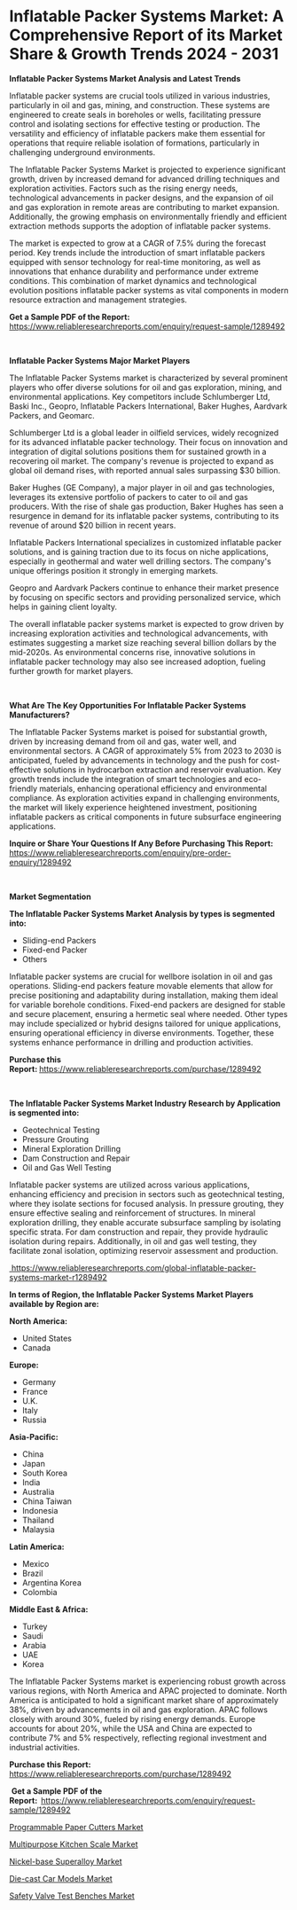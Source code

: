 <p><h1>Inflatable Packer Systems Market: A Comprehensive Report of its Market Share & Growth Trends 2024 - 2031</h1></p><p><strong>Inflatable Packer Systems Market Analysis and Latest Trends</strong></p>
<p><p>Inflatable packer systems are crucial tools utilized in various industries, particularly in oil and gas, mining, and construction. These systems are engineered to create seals in boreholes or wells, facilitating pressure control and isolating sections for effective testing or production. The versatility and efficiency of inflatable packers make them essential for operations that require reliable isolation of formations, particularly in challenging underground environments.</p><p>The Inflatable Packer Systems Market is projected to experience significant growth, driven by increased demand for advanced drilling techniques and exploration activities. Factors such as the rising energy needs, technological advancements in packer designs, and the expansion of oil and gas exploration in remote areas are contributing to market expansion. Additionally, the growing emphasis on environmentally friendly and efficient extraction methods supports the adoption of inflatable packer systems.</p><p>The market is expected to grow at a CAGR of 7.5% during the forecast period. Key trends include the introduction of smart inflatable packers equipped with sensor technology for real-time monitoring, as well as innovations that enhance durability and performance under extreme conditions. This combination of market dynamics and technological evolution positions inflatable packer systems as vital components in modern resource extraction and management strategies.</p></p>
<p><strong>Get a Sample PDF of the Report:&nbsp;</strong> <a href="https://www.reliableresearchreports.com/enquiry/request-sample/1289492?utm_campaign=121&utm_medium=2&utm_source=Github&utm_content=ia&utm_term=26102024&utm_id=inflatable-packer-systems">https://www.reliableresearchreports.com/enquiry/request-sample/1289492</a></p>
<p>&nbsp;</p>
<p><strong>Inflatable Packer Systems Major Market Players</strong></p>
<p><p>The Inflatable Packer Systems market is characterized by several prominent players who offer diverse solutions for oil and gas exploration, mining, and environmental applications. Key competitors include Schlumberger Ltd, Baski Inc., Geopro, Inflatable Packers International, Baker Hughes, Aardvark Packers, and Geomarc. </p><p>Schlumberger Ltd is a global leader in oilfield services, widely recognized for its advanced inflatable packer technology. Their focus on innovation and integration of digital solutions positions them for sustained growth in a recovering oil market. The company's revenue is projected to expand as global oil demand rises, with reported annual sales surpassing $30 billion.</p><p>Baker Hughes (GE Company), a major player in oil and gas technologies, leverages its extensive portfolio of packers to cater to oil and gas producers. With the rise of shale gas production, Baker Hughes has seen a resurgence in demand for its inflatable packer systems, contributing to its revenue of around $20 billion in recent years.</p><p>Inflatable Packers International specializes in customized inflatable packer solutions, and is gaining traction due to its focus on niche applications, especially in geothermal and water well drilling sectors. The company's unique offerings position it strongly in emerging markets.</p><p>Geopro and Aardvark Packers continue to enhance their market presence by focusing on specific sectors and providing personalized service, which helps in gaining client loyalty.</p><p>The overall inflatable packer systems market is expected to grow driven by increasing exploration activities and technological advancements, with estimates suggesting a market size reaching several billion dollars by the mid-2020s. As environmental concerns rise, innovative solutions in inflatable packer technology may also see increased adoption, fueling further growth for market players.</p></p>
<p>&nbsp;</p>
<p><strong>What Are The Key Opportunities For Inflatable Packer Systems Manufacturers?</strong></p>
<p><p>The Inflatable Packer Systems market is poised for substantial growth, driven by increasing demand from oil and gas, water well, and environmental sectors. A CAGR of approximately 5% from 2023 to 2030 is anticipated, fueled by advancements in technology and the push for cost-effective solutions in hydrocarbon extraction and reservoir evaluation. Key growth trends include the integration of smart technologies and eco-friendly materials, enhancing operational efficiency and environmental compliance. As exploration activities expand in challenging environments, the market will likely experience heightened investment, positioning inflatable packers as critical components in future subsurface engineering applications.</p></p>
<p><strong>Inquire or Share Your Questions If Any Before Purchasing This Report:</strong> <a href="https://www.reliableresearchreports.com/enquiry/pre-order-enquiry/1289492?utm_campaign=121&utm_medium=2&utm_source=Github&utm_content=ia&utm_term=26102024&utm_id=inflatable-packer-systems">https://www.reliableresearchreports.com/enquiry/pre-order-enquiry/1289492</a></p>
<p>&nbsp;</p>
<p><strong>Market Segmentation</strong></p>
<p><strong>The Inflatable Packer Systems Market Analysis by types is segmented into:</strong></p>
<p><ul><li>Sliding-end Packers</li><li>Fixed-end Packer</li><li>Others</li></ul></p>
<p><p>Inflatable packer systems are crucial for wellbore isolation in oil and gas operations. Sliding-end packers feature movable elements that allow for precise positioning and adaptability during installation, making them ideal for variable borehole conditions. Fixed-end packers are designed for stable and secure placement, ensuring a hermetic seal where needed. Other types may include specialized or hybrid designs tailored for unique applications, ensuring operational efficiency in diverse environments. Together, these systems enhance performance in drilling and production activities.</p></p>
<p><strong>Purchase this Report:&nbsp;</strong><a href="https://www.reliableresearchreports.com/purchase/1289492?utm_campaign=121&utm_medium=2&utm_source=Github&utm_content=ia&utm_term=26102024&utm_id=inflatable-packer-systems">https://www.reliableresearchreports.com/purchase/1289492</a></p>
<p>&nbsp;</p>
<p><strong>The Inflatable Packer Systems Market Industry Research by Application is segmented into:</strong></p>
<p><ul><li>Geotechnical Testing</li><li>Pressure Grouting</li><li>Mineral Exploration Drilling</li><li>Dam Construction and Repair</li><li>Oil and Gas Well Testing</li></ul></p>
<p><p>Inflatable packer systems are utilized across various applications, enhancing efficiency and precision in sectors such as geotechnical testing, where they isolate sections for focused analysis. In pressure grouting, they ensure effective sealing and reinforcement of structures. In mineral exploration drilling, they enable accurate subsurface sampling by isolating specific strata. For dam construction and repair, they provide hydraulic isolation during repairs. Additionally, in oil and gas well testing, they facilitate zonal isolation, optimizing reservoir assessment and production.</p></p>
<p><a href="https://www.reliableresearchreports.com/global-inflatable-packer-systems-market-r1289492?utm_campaign=121&utm_medium=2&utm_source=Github&utm_content=ia&utm_term=26102024&utm_id=inflatable-packer-systems">&nbsp;https://www.reliableresearchreports.com/global-inflatable-packer-systems-market-r1289492</a></p>
<p><strong>In terms of Region, the Inflatable Packer Systems Market Players available by Region are:</strong></p>
<p>
    <p> <strong> North America: </strong>
        <ul>
            <li>United States</li>
            <li>Canada</li>
        </ul>
        </p> 
    <p> <strong> Europe: </strong>
        <ul>
            <li>Germany</li>
            <li>France</li>
            <li>U.K.</li>
            <li>Italy</li>
            <li>Russia</li>
        </ul>
        </p> 
    <p> <strong> Asia-Pacific: </strong>
        <ul>
            <li>China</li>
            <li>Japan</li>
            <li>South Korea</li>
            <li>India</li>
            <li>Australia</li>
            <li>China Taiwan</li>
            <li>Indonesia</li>
            <li>Thailand</li>
            <li>Malaysia</li>
        </ul>
        </p> 
    <p> <strong> Latin America: </strong>
        <ul>
            <li>Mexico</li>
            <li>Brazil</li>
            <li>Argentina Korea</li>
            <li>Colombia</li>
        </ul>
        </p> 
    <p> <strong> Middle East & Africa: </strong>
        <ul>
            <li>Turkey</li>
            <li>Saudi</li>
            <li>Arabia</li>
            <li>UAE</li>
            <li>Korea</li>
        </ul>
    </p>
    </p>
<p><p>The Inflatable Packer Systems market is experiencing robust growth across various regions, with North America and APAC projected to dominate. North America is anticipated to hold a significant market share of approximately 38%, driven by advancements in oil and gas exploration. APAC follows closely with around 30%, fueled by rising energy demands. Europe accounts for about 20%, while the USA and China are expected to contribute 7% and 5% respectively, reflecting regional investment and industrial activities.</p></p>
<p><strong>Purchase this Report: </strong><a href="https://www.reliableresearchreports.com/purchase/1289492?utm_campaign=121&utm_medium=2&utm_source=Github&utm_content=ia&utm_term=26102024&utm_id=inflatable-packer-systems">https://www.reliableresearchreports.com/purchase/1289492</a></p>
<p>&nbsp;<strong>Get a Sample PDF of the Report:&nbsp;&nbsp;</strong><a href="https://www.reliableresearchreports.com/enquiry/request-sample/1289492?utm_campaign=121&utm_medium=2&utm_source=Github&utm_content=ia&utm_term=26102024&utm_id=inflatable-packer-systems">https://www.reliableresearchreports.com/enquiry/request-sample/1289492</a></p>
<p><strong></strong></p>
<p><p><a href="https://issuu.com/reportprime-2/docs/programmable-paper-cutters-market-s_2a0af1cf85207e?utm_campaign=121&utm_medium=2&utm_source=Github&utm_content=ia&utm_term=26102024&utm_id=inflatable-packer-systems">Programmable Paper Cutters Market</a></p><p><a href="https://www.linkedin.com/pulse/multipurpose-kitchen-scale-market-trends-detailed-study-its-segmentation-vknfe?utm_campaign=121&utm_medium=2&utm_source=Github&utm_content=ia&utm_term=26102024&utm_id=inflatable-packer-systems">Multipurpose Kitchen Scale Market</a></p><p><a href="https://github.com/CarolynWatkins697/Market-Research-Report-List-1/blob/main/nickel-base-superalloy-market.md?utm_campaign=121&utm_medium=2&utm_source=Github&utm_content=ia&utm_term=26102024&utm_id=inflatable-packer-systems">Nickel-base Superalloy Market</a></p><p><a href="https://www.linkedin.com/pulse/die-cast-car-models-market-size-type-product-global-industry-analysis-hun2e?utm_campaign=121&utm_medium=2&utm_source=Github&utm_content=ia&utm_term=26102024&utm_id=inflatable-packer-systems">Die-cast Car Models Market</a></p><p><a href="https://issuu.com/reportprime-2/docs/safety-valve-test-benches-market-si_99c63cbcfd567e?utm_campaign=121&utm_medium=2&utm_source=Github&utm_content=ia&utm_term=26102024&utm_id=inflatable-packer-systems">Safety Valve Test Benches Market</a></p></p>